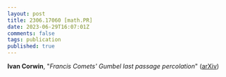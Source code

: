 ```yaml
---
layout: post
title: 2306.17060 [math.PR]
date: 2023-06-29T16:07:01Z
comments: false
tags: publication
published: true
---
```


<b>Ivan Corwin</b>, "<i>Francis Comets' Gumbel last passage percolation</i>" ([arXiv](http://arxiv.org/abs/2306.17060v1))
